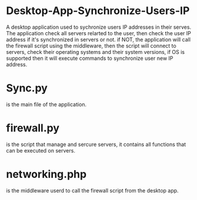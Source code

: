 # Desktop-App-Synchronize-Users-IP

A desktop application used to sychronize users IP addresses in their serves.
The application check all servers relarted to the user, then check the user IP address if it's synchronized in servers or not.
if NOT, the application will call the firewall script using the middleware, then the script will connect to servers, check their 
operating systems and their system versions, if OS is supported then it will execute commands to synchronize user new IP address.

# Sync.py 
is the main file of the application.
# firewall.py 
is the script that manage and sercure servers, it contains all functions that can be executed on servers.
# networking.php 
is the middleware userd to call the firewall script from the desktop app.

